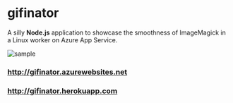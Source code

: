 # gifinator

A silly **Node.js** application to showcase the smoothness of ImageMagick in a Linux worker on Azure App Service.

![sample](https://github.com/snobu/gifinator/raw/master/README.gif)

### http://gifinator.azurewebsites.net
### http://gifinator.herokuapp.com
